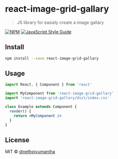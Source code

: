 # react-image-grid-gallary

> JS library for easialy create a image gallary

[![NPM](https://img.shields.io/npm/v/react-image-grid-gallary.svg)](https://www.npmjs.com/package/react-image-grid-gallary) [![JavaScript Style Guide](https://img.shields.io/badge/code_style-standard-brightgreen.svg)](https://standardjs.com)

## Install

```bash
npm install --save react-image-grid-gallary
```

## Usage

```jsx
import React, { Component } from 'react'

import MyComponent from 'react-image-grid-gallary'
import 'react-image-grid-gallary/dist/index.css'

class Example extends Component {
  render() {
    return <MyComponent />
  }
}
```

## License

MIT © [dinethpiyumantha](https://github.com/dinethpiyumantha)
